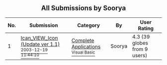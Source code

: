 ﻿<div align="center">

## All Submissions by Soorya

</div>

No.  | Submission | Category | By   | User Rating
---- | ---------- | -------- | ---- | -----------
1 | [Ican\_VIEW\_Icon \(Update ver 1\.1\)<br /><sup>2003-12-19 11:44:10</sup>](https://github.com/Planet-Source-Code/soorya-ican-view-icon-update-ver-1-1__1-50513) | [Complete Applications<br /><sup>Visual Basic</sup>](../ByCategory/complete-applications__1-27.md) | Soorya | 4.3 (39 globes from 9 users)
